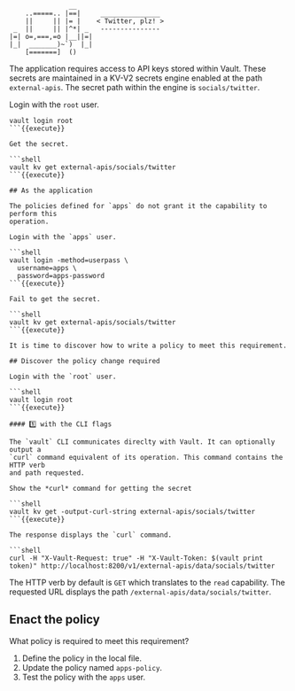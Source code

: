 ```
               __
    ..=====.. |==|     _______________
    ||     || |= |    < Twitter, plz! >
 _  ||     || |^*| _   ---------------
|=| o=,===,=o |__||=|
|_|  _______)~`)  |_|
    [=======]  ()
```

The application requires access to API keys stored within Vault. These secrets
are maintained in a KV-V2 secrets engine enabled at the path `external-apis`.
The secret path within the engine is `socials/twitter`.

Login with the `root` user.

```shell
vault login root
```{{execute}}

Get the secret.

```shell
vault kv get external-apis/socials/twitter
```{{execute}}

## As the application

The policies defined for `apps` do not grant it the capability to perform this
operation.

Login with the `apps` user.

```shell
vault login -method=userpass \
  username=apps \
  password=apps-password
```{{execute}}

Fail to get the secret.

```shell
vault kv get external-apis/socials/twitter
```{{execute}}

It is time to discover how to write a policy to meet this requirement.

## Discover the policy change required

Login with the `root` user.

```shell
vault login root
```{{execute}}

#### 1️⃣ with the CLI flags

The `vault` CLI communicates direclty with Vault. It can optionally output a
`curl` command equivalent of its operation. This command contains the HTTP verb
and path requested.

Show the *curl* command for getting the secret

```shell
vault kv get -output-curl-string external-apis/socials/twitter
```{{execute}}

The response displays the `curl` command.

```shell
curl -H "X-Vault-Request: true" -H "X-Vault-Token: $(vault print token)" http://localhost:8200/v1/external-apis/data/socials/twitter
```

The HTTP verb by default is `GET` which translates to the `read` capability. The
requested URL displays the path `/external-apis/data/socials/twitter`.

## Enact the policy

What policy is required to meet this requirement?

1. Define the policy in the local file.
2. Update the policy named `apps-policy`.
3. Test the policy with  the `apps` user.
